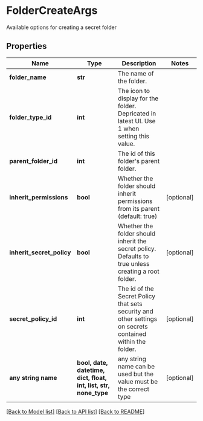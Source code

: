 # FolderCreateArgs

Available options for creating a secret folder

## Properties
Name | Type | Description | Notes
------------ | ------------- | ------------- | -------------
**folder_name** | **str** | The name of the folder. | 
**folder_type_id** | **int** | The icon to display for the folder. Depricated in latest UI. Use 1 when setting this value. | 
**parent_folder_id** | **int** | The id of this folder&#39;s parent folder. | 
**inherit_permissions** | **bool** | Whether the folder should inherit permissions from its parent (default: true) | [optional] 
**inherit_secret_policy** | **bool** | Whether the folder should inherit the secret policy.  Defaults to true unless creating a root folder. | [optional] 
**secret_policy_id** | **int** | The id of the Secret Policy that sets security and other settings on secrets contained within the folder. | [optional] 
**any string name** | **bool, date, datetime, dict, float, int, list, str, none_type** | any string name can be used but the value must be the correct type | [optional]

[[Back to Model list]](../README.md#documentation-for-models) [[Back to API list]](../README.md#documentation-for-api-endpoints) [[Back to README]](../README.md)


